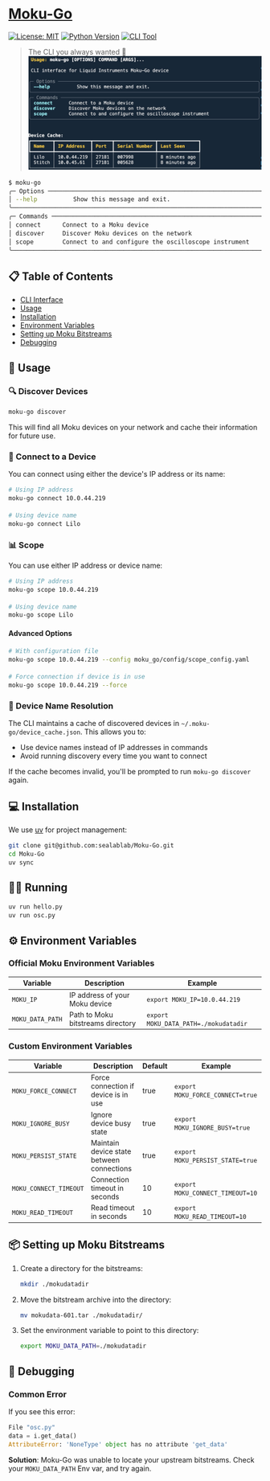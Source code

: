 # [Moku-Go](https://github.com/sealablab/Moku-Go)


[![License: MIT](https://img.shields.io/badge/License-MIT-yellow.svg)](https://opensource.org/licenses/MIT)
[![Python Version](https://img.shields.io/badge/python-3.8%2B-blue.svg)](https://www.python.org/downloads/)
[![CLI Tool](https://img.shields.io/badge/CLI-Tool-green.svg)](https://github.com/sealablab/Moku-Go)
> The CLI you always wanted 🚀
[![Moku-Go CLI Preview](static/imgs/README-splash.jpg)](https://asciinema.org/a/ktQVg6EboUtowrreHyv1I8SeL)
```bash
$ moku-go
╭─ Options ──────────────────────────────────────────────────────────────────────────╮
│ --help          Show this message and exit.                                        │
╰────────────────────────────────────────────────────────────────────────────────────╯
╭─ Commands ─────────────────────────────────────────────────────────────────────────╮
│ connect      Connect to a Moku device                                              │
│ discover     Discover Moku devices on the network                                  │
│ scope        Connect to and configure the oscilloscope instrument                  │
╰────────────────────────────────────────────────────────────────────────────────────╯
```

## 📋 Table of Contents
- [CLI Interface](#cli-interface)
- [Usage](#usage)
- [Installation](#installation)
- [Environment Variables](#environment-variables)
- [Setting up Moku Bitstreams](#setting-up-moku-bitstreams)
- [Debugging](#debugging)


## 🚀 Usage

### 🔍 Discover Devices
```bash
moku-go discover
```
This will find all Moku devices on your network and cache their information for future use.

### 🔌 Connect to a Device
You can connect using either the device's IP address or its name:
```bash
# Using IP address
moku-go connect 10.0.44.219

# Using device name
moku-go connect Lilo
```

### 📊 Scope
You can use either IP address or device name:
```bash
# Using IP address
moku-go scope 10.0.44.219

# Using device name
moku-go scope Lilo
```

#### Advanced Options
```bash
# With configuration file
moku-go scope 10.0.44.219 --config moku_go/config/scope_config.yaml

# Force connection if device is in use
moku-go scope 10.0.44.219 --force
```

### 💾 Device Name Resolution
The CLI maintains a cache of discovered devices in `~/.moku-go/device_cache.json`. This allows you to:
- Use device names instead of IP addresses in commands
- Avoid running discovery every time you want to connect

If the cache becomes invalid, you'll be prompted to run `moku-go discover` again.

## 💻 Installation
We use [uv](https://docs.astral.sh/uv/) for project management:
```bash
git clone git@github.com:sealablab/Moku-Go.git
cd Moku-Go
uv sync
```

## 🏃‍♂️ Running
```bash
uv run hello.py
uv run osc.py
```

## ⚙️ Environment Variables

### Official Moku Environment Variables

| Variable | Description | Example |
|----------|-------------|---------|
| `MOKU_IP` | IP address of your Moku device | `export MOKU_IP=10.0.44.219` |
| `MOKU_DATA_PATH` | Path to Moku bitstreams directory | `export MOKU_DATA_PATH=./mokudatadir` |

### Custom Environment Variables

| Variable | Description | Default | Example |
|----------|-------------|---------|---------|
| `MOKU_FORCE_CONNECT` | Force connection if device is in use | true | `export MOKU_FORCE_CONNECT=true` |
| `MOKU_IGNORE_BUSY` | Ignore device busy state | true | `export MOKU_IGNORE_BUSY=true` |
| `MOKU_PERSIST_STATE` | Maintain device state between connections | true | `export MOKU_PERSIST_STATE=true` |
| `MOKU_CONNECT_TIMEOUT` | Connection timeout in seconds | 10 | `export MOKU_CONNECT_TIMEOUT=10` |
| `MOKU_READ_TIMEOUT` | Read timeout in seconds | 10 | `export MOKU_READ_TIMEOUT=10` |

## 📦 Setting up Moku Bitstreams

1. Create a directory for the bitstreams:
   ```bash
   mkdir ./mokudatadir
   ```

2. Move the bitstream archive into the directory:
   ```bash
   mv mokudata-601.tar ./mokudatadir/
   ```

3. Set the environment variable to point to this directory:
   ```bash
   export MOKU_DATA_PATH=./mokudatadir
   ```

## 🐛 Debugging

### Common Error
If you see this error:
```python
File "osc.py"
data = i.get_data()
AttributeError: 'NoneType' object has no attribute 'get_data'
```

**Solution**: Moku-Go was unable to locate your upstream bitstreams. 
Check your `MOKU_DATA_PATH` Env var, and try again.
